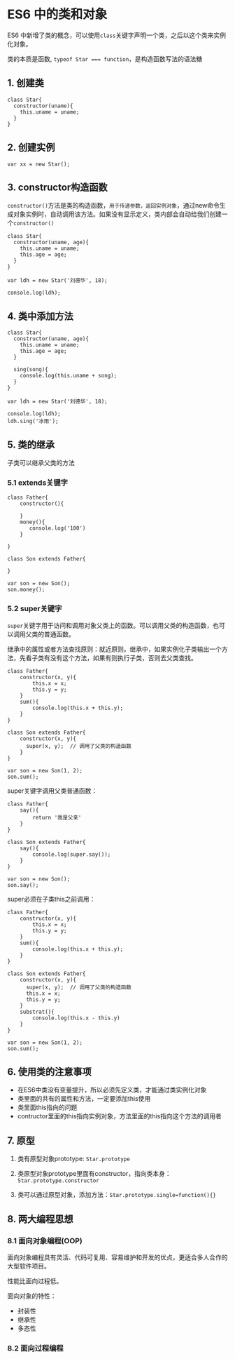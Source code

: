 # ES6 中的类和对象

ES6 中新增了类的概念，可以使用`class`关键字声明一个类，之后以这个类来实例化对象。

类的本质是函数, `typeof Star === function`，是构造函数写法的语法糖

## 1. 创建类

```
class Star{
  constructor(uname){
    this.uname = uname;
  }
}
```

## 2. 创建实例

```
var xx = new Star();
```

## 3. constructor构造函数

`constructor()`方法是类的构造函数，`用于传递参数，返回实例对象`，通过new命令生成对象实例时，自动调用该方法。如果没有显示定义，类内部会自动给我们创建一个`constructor()`

```
class Star{
  constructor(uname, age){
    this.uname = uname;
    this.age = age;
  }
}

var ldh = new Star('刘德华', 18);

console.log(ldh);
```

## 4. 类中添加方法

```
class Star{
  constructor(uname, age){
    this.uname = uname;
    this.age = age;
  }

  sing(song){
    console.log(this.uname + song);
  }
}

var ldh = new Star('刘德华', 18);

console.log(ldh);
ldh.sing('冰雨');
```

## 5. 类的继承

子类可以继承父类的方法

### 5.1 extends关键字

```
class Father{
    constructor(){

    }
    money(){
       console.log('100')
    }

}

class Son extends Father{

}

var son = new Son();
son.money();
```

### 5.2 super关键字

`super`关键字用于访问和调用对象父类上的函数。可以调用父类的构造函数，也可以调用父类的普通函数。

继承中的属性或者方法查找原则：就近原则。继承中，如果实例化子类输出一个方法，先看子类有没有这个方法，如果有则执行子类，否则去父类查找。

```
class Father{
    constructor(x, y){
        this.x = x;
        this.y = y;
    }
    sum(){
        console.log(this.x + this.y);
    }
}

class Son extends Father{
    constructor(x, y){
      super(x, y);  // 调用了父类的构造函数
    }
}

var son = new Son(1, 2);
son.sum();
```

super关键字调用父类普通函数：

```
class Father{
    say(){
        return '我是父亲'
    }
}

class Son extends Father{
    say(){
        console.log(super.say());
    }
}

var son = new Son();
son.say();
```

super必须在子类this之前调用：

```
class Father{
    constructor(x, y){
        this.x = x;
        this.y = y;
    }
    sum(){
        console.log(this.x + this.y);
    }
}

class Son extends Father{
    constructor(x, y){
      super(x, y);  // 调用了父类的构造函数
      this.x = x;
      this.y = y;
    }
    substrat(){
        console.log(this.x - this.y)
    }
}

var son = new Son(1, 2);
son.sum();
```

## 6. 使用类的注意事项

- 在ES6中类没有变量提升，所以必须先定义类，才能通过类实例化对象
- 类里面的共有的属性和方法，一定要添加this使用
- 类里面this指向的问题
- contructor里面的this指向实例对象，方法里面的this指向这个方法的调用者

## 7. 原型

1. 类有原型对象prototype: `Star.prototype`

2. 类原型对象prototype里面有constructor，指向类本身：`Star.prototype.constructor`

3. 类可以通过原型对象，添加方法：`Star.prototype.single=function(){}`

## 8. 两大编程思想

### 8.1 面向对象编程(OOP)

面向对象编程具有灵活、代码可复用、容易维护和开发的优点，更适合多人合作的大型软件项目。 

性能比面向过程低。

面向对象的特性：
- 封装性
- 继承性
- 多态性
    
### 8.2 面向过程编程
